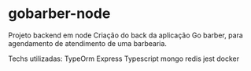 # gobarber-node

Projeto backend em node
Criação do back da aplicação Go barber, para agendamento de atendimento de uma barbearia.

Techs utilizadas:
TypeOrm
Express
Typescript
mongo
redis
jest
docker

